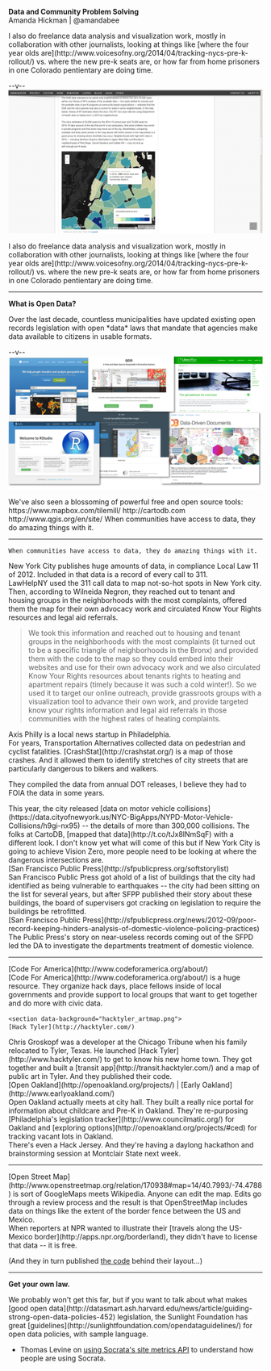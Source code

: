 
  **Data and Community Problem Solving**  
  Amanda Hickman | @amandabee
  
  <aside class="notes">I also do freelance data analysis and visualization work, mostly in collaboration with other journalists, looking at things like [where the four year olds are](http://www.voicesofny.org/2014/04/tracking-nycs-pre-k-rollout/) vs. where the new pre-k seats are, or how far from home prisoners in one Colorado pentientary are doing time. 
  </aside>
  

--v--
  ![Voices of NY](abh_prek.png "Where the toddlers are.")
  <aside class="notes">I also do freelance data analysis and visualization work, mostly in collaboration with other journalists, looking at things like [where the four year olds are](http://www.voicesofny.org/2014/04/tracking-nycs-pre-k-rollout/) vs. where the new pre-k seats are, or how far from home prisoners in one Colorado pentientary are doing time. 
  </aside>
  
-----
**What is Open Data?**

  <aside class="notes">Over the last decade, countless municipalities have updated existing open records legislation with open *data* laws that mandate that agencies make data available to citizens in usable formats. </aside>

--v--
![Tools](tool_collage.png)
  <aside class="notes">
    We've also seen a blossoming of powerful free and open source tools:
    https://www.mapbox.com/tilemill/
    http://cartodb.com
    http://www.qgis.org/en/site/
  When communities have access to data, they do amazing things with it.</aside>
  
-----
    When communities have access to data, they do amazing things with it.
<!-- Heat Map -->
  <section data-background="lawhelp_socrata.png">
  <aside class="notes">New York City publishes huge amounts of data, in compliance Local Law 11 of 2012. Included in that data is a record of every call to 311.   </aside>
  </section>

  <section data-background="lawhelp_map.png">
  <aside class="notes">LawHelpNY used the 311 call data to map not-so-hot spots in New York city. Then, according to Wilneida Negron, they reached out to tenant and housing groups in the neighborhoods with the most complaints, offered them the map for their own advocacy work and circulated Know Your Rights resources and legal aid referrals.

> We took this information and reached out to housing and tenant groups in the
neighborhoods with the most complaints (it turned out to be a specific triangle of neighborhoods in the Bronx) and provided them with the code to the map so they could embed into their websites and use for their own advocacy work and we also circulated Know Your Rights resources about tenants rights to heating and apartment repairs (timely because it was such a cold winter!).  So we used it to target our online outreach, provide grassroots groups with a visualization tool to advance their own work, and provide targeted know your rights information and legal aid referrals in those communities with the highest rates of heating complaints.
  </aside>
  </section>
  <section data-background="axis_philly.png">
  <aside class="notes">Axis Philly is a local news startup in Philadelphia. </aside>
  </section>

<!--crashstat-->

  <section data-background="crashstat.png">
  <aside class="notes">For years, Transportation Alternatives collected data on pedestrian and cyclist fatalities. [CrashStat](http://crashstat.org/) is a map of those crashes. And it allowed them to identify stretches of city streets that are particularly dangerous to bikers and walkers. 

  They compiled the data from annual DOT releases, I believe they had to FOIA the data in some years. </aside>
  </section>

  <section data-background="crashstat_cartodb.png">
  <aside class="notes">This year, the city released [data on motor vehicle collisions](https://data.cityofnewyork.us/NYC-BigApps/NYPD-Motor-Vehicle-Collisions/h9gi-nx95) -- the details of more than 300,000 collisions. The folks at CartoDB, [mapped that data](http://t.co/tJx8lNmSqF) with a different look. I don't know yet what will come of this but if New York City is going to achieve Vision Zero, more people need to be looking at where the dangerous intersections are.</aside>
  </section>
  
<!-- stop and frisk -->

<!-- SF Public Press-->
 <section data-background="sfpp_quake.png">
  [San Francisco Public Press](http://sfpublicpress.org/softstorylist)
  <aside class="notes">San Francisco Public Press got ahold of a list of buildings that the city had identified as being vulnerable to earthquakes -- the city had been sitting on the list for several years, but after SFPP published their story about these buildings, the board of supervisers got cracking on legislation to require the buildings be retrofitted.
  </aside>
  </section>
  
   <section data-background="sfpp_domestic.png">
  [San Francisco Public Press](http://sfpublicpress.org/news/2012-09/poor-record-keeping-hinders-analysis-of-domestic-violence-policing-practices)
  <aside class="notes">The Public Press's story on near-useless records coming out of the SFPD led the DA to investigate the departments treatment of domestic violence. </aside>
  </section>


-----
<!-- Hacker Communities -->

  <section data-background="codeforamerica.png">
  [Code For America](http://www.codeforamerica.org/about/)
  <aside class="notes">[Code For America](http://www.codeforamerica.org/about/) is a huge resource. They organize hack days, place fellows inside of local governments and provide support to local groups that want to get together and do more with civic data.
  </aside>
  </section>
  
    <section data-background="hacktyler_artmap.png">
    [Hack Tyler](http://hacktyler.com/)
  <aside class="notes">Chris Groskopf was a developer at the Chicago Tribune when his family relocated to Tyler, Texas. He launched [Hack Tyler](http://www.hacktyler.com/) to get to know his new home town. They got together and built a [transit  app](http://transit.hacktyler.com/) and a map of public art in Tyler. And they published their code. </aside>
  </section>
  
  <section data-background="early_oakland.png">
  [Open Oakland](http://openoakland.org/projects/) | [Early Oakland](http://www.earlyoakland.com/)
  <aside class="notes">Open Oakland actually meets at city hall. They built a really nice portal for information about childcare and Pre-K in Oakland. They're re-purposing [Philadelphia's legislation tracker](http://www.councilmatic.org/) for Oakland and [exploring options](http://openoakland.org/projects/#ced) for tracking vacant lots in Oakland.</aside>
  </section>
    
  <section data-background="hackjersey.png">
  <aside class="notes">There's even a Hack Jersey. And they're having a daylong hackathon and brainstorming session at Montclair State next week. </aside>
  </section>
  


-----
<!-- Collaboration -->

  <section data-background="osm_morristown.png">
  <aside class="notes">[Open Street Map](http://www.openstreetmap.org/relation/170938#map=14/40.7993/-74.4788) is sort of GoogleMaps meets Wikipedia. Anyone can edit the map. Edits go through a review process and the result is that OpenStreetMap includes data on things like the extent of the border fence between the US and Mexico. </aside>
  </section>

  <section data-background="osm_borderlands.png">
  <aside class="notes">When reporters at NPR wanted to illustrate their [travels along the US-Mexico border](http://apps.npr.org/borderland), they didn't have to license that data -- it is free.

  (And they in turn published [the code](https://github.com/nprapps/borders-map) behind their layout...)</aside>
  </section>

-----
**Get your own law.**

  <aside class="notes">We probably won't get this far, but if you want to talk about what makes [good open data](http://datasmart.ash.harvard.edu/news/article/guiding-strong-open-data-policies-452) legislation, the Sunlight Foundation has great [guidelines](http://sunlightfoundation.com/opendataguidelines/) for open data policies, with sample language.
  
  
+ Thomas Levine on [using Socrata's site metrics API](http://thomaslevine.com/!/socrata-metrics-api/) to understand how people are using Socrata.

  
  </aside>
  


